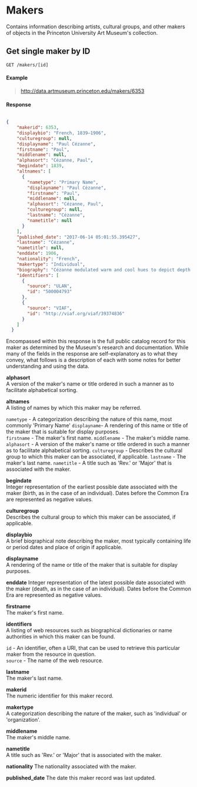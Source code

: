 # Makers

Contains information describing artists, cultural groups, and other makers of objects in the Princeton University Art Museum's collection.

## Get single maker by ID

`GET /makers/[id]`

#### Example

> http://data.artmuseum.princeton.edu/makers/6353

#### Response

```json

{
    "makerid": 6353,
    "displaybio": "French, 1839–1906",
    "culturegroup": null,
    "displayname": "Paul Cézanne",
    "firstname": "Paul",
    "middlename": null,
    "alphasort": "Cézanne, Paul",
    "begindate": 1839,
    "altnames": [
      {
        "nametype": "Primary Name",
        "displayname": "Paul Cézanne",
        "firstname": "Paul",
        "middlename": null,
        "alphasort": "Cézanne, Paul",
        "culturegroup": null,
        "lastname": "Cézanne",
        "nametitle": null
      }
    ],
    "published_date": "2017-06-14 05:01:55.395427",
    "lastname": "Cézanne",
    "nametitle": null,
    "enddate": 1906,
    "nationality": "French",
    "makertype": "Individual",
    "biography": "Cézanne modulated warm and cool hues to depict depth and surface and used his constructive brushstroke, rather than perspective or foreshortening, to build up form and structure. Since 1890, his complex painting has influenced nearly every avant-garde movement in painting, including Cubism and abstract art. In his early career, he was strongly influenced by Delacroix and Courbet, using thick slabs of paint to give his early works a sculptural presence and intensity. He exhibited with the Impressionists, but eventually rejected what he considered the Impressionists' lack of structure, declaring his intention to make Impressionism into \"something solid and durable, like the art of museums.\" French artist (ULAN).",
    "identifiers": [
      {
        "source": "ULAN",
        "id": "500004793"
      },
      {
        "source": "VIAF",
        "id": "http://viaf.org/viaf/39374836"
      }
    ]
  }

```

Encompassed within this response is the full public catalog record for this maker as determined by the Museum's research and documentation. While many of the fields in the response are self-explanatory as to what they convey, what follows is a description of each with some notes for better understanding and using the data.

**alphasort**  
A version of the maker's name or title ordered in such a manner as to facilitate alphabetical sorting.

**altnames**  
A listing of names by which this maker may be referred.

`nametype` - A categorization describing the nature of this name, most commonly 'Primary Name'
`displayname`- A rendering of this name or title of the maker that is suitable for display purposes.  
`firstname` - The maker's first name.
`middlename` - The maker's middle name.
`alphasort` - A version of the maker's name or title ordered in such a manner as to facilitate alphabetical sorting.
`culturegroup` - Describes the cultural group to which this maker can be associated, if applicable.
`lastname` - The maker's last name.
`nametitle` - A title such as 'Rev.' or 'Major' that is associated with the maker.

**begindate**  
Integer representation of the earliest possible date associated with the maker (birth, as in the case of an individual). Dates before the Common Era are represented as negative values.

**culturegroup**  
Describes the cultural group to which this maker can be associated, if applicable.

**displaybio**  
A brief biographical note describing the maker, most typically containing life or period dates and place of origin if applicable.  

**displayname**  
A rendering of the name or title of the maker that is suitable for display purposes.  

**enddate**
Integer representation of the latest possible date associated with the maker (death, as in the case of an individual). Dates before the Common Era are represented as negative values.

**firstname**  
The maker's first name.

**identifiers**  
A listing of web resources such as biographical dictionaries or name authorities in which this maker can be found.

`id` - An identifier, often a URI, that can be used to retrieve this particular maker from the resource in question.  
`source` - The name of the web resource.

**lastname**  
The maker's last name.

**makerid**  
The numeric identifier for this maker record.

**makertype**  
A categorization describing the nature of the maker, such as 'individual' or 'organization'.  

**middlename**  
The maker's middle name.

**nametitle**  
A title such as 'Rev.' or 'Major' that is associated with the maker.

**nationality**
The nationality associated with the maker.

**published_date**
The date this maker record was last updated.
